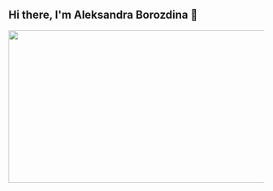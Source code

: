 ## Hi there, I'm Aleksandra Borozdina 👋

<div align="center">
  <img src="https://media.giphy.com/media/WnzBcURaDKaO3R6XxG/giphy.gif?cid=ecf05e47otv0d26njue4z04xp3v2cq88iz2a5doa62q40y9x&ep=v1_gifs_search&rid=giphy.gif&ct=g" width="600" height="300"/>
</div>

<!--
<div align="center">
  <img src="https://media.giphy.com/media/NSRPQHOnHwV7M8siam/giphy.gif?cid=ecf05e473u7jdsxjqvxaqyt5ndmgdxe8pqbr8mo2m2jju3hl&ep=v1_gifs_search&rid=giphy.gif&ct=g" width="600" height="300"/>
</div>
-->
<!--
**AlBorozdina27/AlBorozdina27** is a ✨ _special_ ✨ repository because its `README.md` (this file) appears on your GitHub profile.

Here are some ideas to get you started:

- 🔭 I’m currently working on ...
- 🌱 I’m currently learning ...
- 👯 I’m looking to collaborate on ...
- 🤔 I’m looking for help with ...
- 💬 Ask me about ...
- 📫 How to reach me: ...
- 😄 Pronouns: ...
- ⚡ Fun fact: ...
-->

